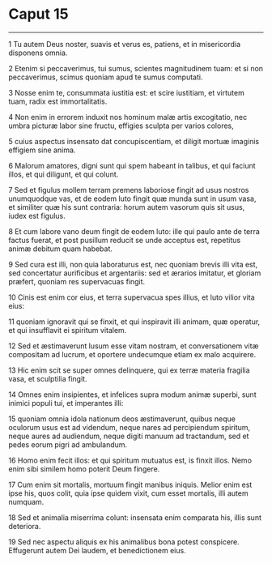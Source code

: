 # Caput 15

***

1 Tu autem Deus noster, suavis et verus es, patiens, et in misericordia disponens omnia.

2 Etenim si peccaverimus, tui sumus, scientes magnitudinem tuam: et si non peccaverimus, scimus quoniam apud te sumus computati.

3 Nosse enim te, consummata iustitia est: et scire iustitiam, et virtutem tuam, radix est immortalitatis.

4 Non enim in errorem induxit nos hominum malæ artis excogitatio, nec umbra picturæ labor sine fructu, effigies sculpta per varios colores,

5 cuius aspectus insensato dat concupiscentiam, et diligit mortuæ imaginis effigiem sine anima.

6 Malorum amatores, digni sunt qui spem habeant in talibus, et qui faciunt illos, et qui diligunt, et qui colunt.

7 Sed et figulus mollem terram premens laboriose fingit ad usus nostros unumquodque vas, et de eodem luto fingit quæ munda sunt in usum vasa, et similiter quæ his sunt contraria: horum autem vasorum quis sit usus, iudex est figulus.

8 Et cum labore vano deum fingit de eodem luto: ille qui paulo ante de terra factus fuerat, et post pusillum reducit se unde acceptus est, repetitus animæ debitum quam habebat.

9 Sed cura est illi, non quia laboraturus est, nec quoniam brevis illi vita est, sed concertatur aurificibus et argentariis: sed et ærarios imitatur, et gloriam præfert, quoniam res supervacuas fingit.

10 Cinis est enim cor eius, et terra supervacua spes illius, et luto vilior vita eius:

11 quoniam ignoravit qui se finxit, et qui inspiravit illi animam, quæ operatur, et qui insufflavit ei spiritum vitalem.

12 Sed et æstimaverunt lusum esse vitam nostram, et conversationem vitæ compositam ad lucrum, et oportere undecumque etiam ex malo acquirere.

13 Hic enim scit se super omnes delinquere, qui ex terræ materia fragilia vasa, et sculptilia fingit.

14 Omnes enim insipientes, et infelices supra modum animæ superbi, sunt inimici populi tui, et imperantes illi:

15 quoniam omnia idola nationum deos æstimaverunt, quibus neque oculorum usus est ad videndum, neque nares ad percipiendum spiritum, neque aures ad audiendum, neque digiti manuum ad tractandum, sed et pedes eorum pigri ad ambulandum.

16 Homo enim fecit illos: et qui spiritum mutuatus est, is finxit illos. Nemo enim sibi similem homo poterit Deum fingere.

17 Cum enim sit mortalis, mortuum fingit manibus iniquis. Melior enim est ipse his, quos colit, quia ipse quidem vixit, cum esset mortalis, illi autem numquam.

18 Sed et animalia miserrima colunt: insensata enim comparata his, illis sunt deteriora.

19 Sed nec aspectu aliquis ex his animalibus bona potest conspicere. Effugerunt autem Dei laudem, et benedictionem eius.

